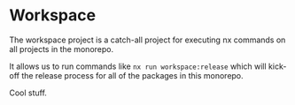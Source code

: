 # Workspace

The workspace project is a catch-all project for executing nx commands on all projects in the monorepo.

It allows us to run commands like `nx run workspace:release` which will kick-off the release process for all of the packages
in this monorepo.

Cool stuff.



